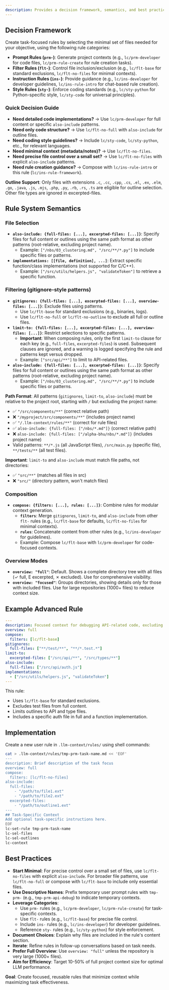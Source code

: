 ```yaml
---
description: Provides a decision framework, semantics, and best practices for creating task-focused rules, including file selection patterns and composition guidelines. Use as core guidance for building custom rules for context generation.
---
```


## Decision Framework

Create task-focused rules by selecting the minimal set of files needed for your objective, using the following rule categories:

- **Prompt Rules (`prm-`)**: Generate project contexts (e.g., `lc/prm-developer` for code files, `lc/prm-rule-create` for rule creation tasks).
- **Filter Rules (`flt-`)**: Control file inclusion/exclusion (e.g., `lc/flt-base` for standard exclusions, `lc/flt-no-files` for minimal contexts).
- **Instruction Rules (`ins-`)**: Provide guidance (e.g., `lc/ins-developer` for developer guidelines, `lc/ins-rule-intro` for chat-based rule creation).
- **Style Rules (`sty-`)**: Enforce coding standards (e.g., `lc/sty-python` for Python-specific style, `lc/sty-code` for universal principles).

### Quick Decision Guide

- **Need detailed code implementations?** → Use `lc/prm-developer` for full content or specific `also-include` patterns.
- **Need only code structure?** → Use `lc/flt-no-full` with `also-include` for outline files.
- **Need coding style guidelines?** → Include `lc/sty-code`, `lc/sty-python`, etc., for relevant languages.
- **Need minimal context (metadata/notes)?** → Use `lc/flt-no-files`.
- **Need precise file control over a small set?** → Use `lc/flt-no-files` with explicit `also-include` patterns.
- **Need rule creation guidance?** → Compose with `lc/ins-rule-intro` or this rule (`lc/ins-rule-framework`).

**Outline Support**: Only files with extensions `.c`, `.cc`, `.cpp`, `.cs`, `.el`, `.ex`, `.elm`, `.go`, `.java`, `.js`, `.mjs`, `.php`, `.py`, `.rb`, `.rs`, `.ts` are eligible for outline selection. Other file types are ignored in excerpted-files.

## Rule System Semantics

### File Selection

- **`also-include: {full-files: [...], excerpted-files: [...]}`**: Specify files for full content or outlines using the same path format as other patterns (root-relative, excluding project name).
  - Example: `["/nbs/03_clustering.md", "/src/**/*.py"]` to include specific files or patterns.
- **`implementations: [[file, definition], ...]`**: Extract specific function/class implementations (not supported for C/C++).
  - Example: `["/src/utils/helpers.js", "validateToken"]` to retrieve a specific function.

### Filtering (gitignore-style patterns)

- **`gitignores: {full-files: [...], excerpted-files: [...], overview-files: [...]}`**: Exclude files using patterns.
  - Use `lc/flt-base` for standard exclusions (e.g., binaries, logs).
  - Use `lc/flt-no-full` or `lc/flt-no-outline` to exclude all full or outline files.
- **`limit-to: {full-files: [...], excerpted-files: [...], overview-files: [...]}`**: Restrict selections to specific patterns.
  - **Important**: When composing rules, only the first `limit-to` clause for each key (e.g., `full-files`, `excerpted-files`) is used. Subsequent clauses are ignored, and a warning is logged specifying the rule and patterns kept versus dropped.
  - Example: `["src/api/**"]` to limit to API-related files.
- **`also-include: {full-files: [...], excerpted-files: [...]}`**: Specify files for full content or outlines using the same path format as other patterns (root-relative, excluding project name).
  - Example: `["/nbs/03_clustering.md", "/src/**/*.py"]` to include specific files or patterns.

**Path Format**: All patterns (`gitignores`, `limit-to`, `also-include`) must be relative to the project root, starting with `/` but excluding the project name:

- ✅ `"/src/components/**"` (correct relative path)
- ❌ `"/myproject/src/components/**"` (includes project name)
- ✅ `"/.llm-context/rules/**"` (correct for rule files)
- ✅ `also-include: {full-files: ["/nbs/*.md"]}` (correct relative path)
- ❌ `also-include: {full-files: ["/alpha-bhu/nbs/*.md"]}` (includes project name)
- Valid patterns: `**/*.js` (all JavaScript files), `/src/main.py` (specific file), `**/tests/**` (all test files).

**Important**: `limit-to` and `also-include` must match file paths, not directories:

- ✅ `"src/**"` (matches all files in src)
- ❌ `"src/"` (directory pattern, won't match files)

### Composition

- **`compose: {filters: [...], rules: [...]}`**: Combine rules for modular context generation.
  - **`filters`**: Merge `gitignores`, `limit-to`, and `also-include` from other `flt-` rules (e.g., `lc/flt-base` for defaults, `lc/flt-no-files` for minimal contexts).
  - **`rules`**: Concatenate content from other rules (e.g., `lc/ins-developer` for guidelines).
  - Example: Compose `lc/flt-base` with `lc/prm-developer` for code-focused contexts.

### Overview Modes

- **`overview: "full"`**: Default. Shows a complete directory tree with all files (✓ full, E excerpted, ✗ excluded). Use for comprehensive visibility.
- **`overview: "focused"`**: Groups directories, showing details only for those with included files. Use for large repositories (1000+ files) to reduce context size.

## Example Advanced Rule

```yaml
---
description: Focused context for debugging API-related code, excluding tests
overview: full
compose:
  filters: [lc/flt-base]
gitignores:
  full-files: ["**/test/**", "**/*.test.*"]
limit-to:
  excerpted-files: ["/src/api/**", "/src/types/**"]
also-include:
  full-files: ["/src/api/auth.js"]
implementations:
  - ["/src/utils/helpers.js", "validateToken"]
---
```

This rule:

- Uses `lc/flt-base` for standard exclusions.
- Excludes test files from full content.
- Limits outlines to API and type files.
- Includes a specific auth file in full and a function implementation.

## Implementation

Create a new user rule in `.llm-context/rules/` using shell commands:

```bash
cat > .llm-context/rules/tmp-prm-task-name.md << 'EOF'
---
description: Brief description of the task focus
overview: full
compose:
  filters: [lc/flt-no-files]
also-include:
  full-files:
    - "/path/to/file1.ext"
    - "/path/to/file2.ext"
  excerpted-files:
    - "/path/to/outline1.ext"
---
## Task-Specific Context
Add optional task-specific instructions here.
EOF
lc-set-rule tmp-prm-task-name
lc-sel-files
lc-sel-outlines
lc-context
```

## Best Practices

- **Start Minimal**: For precise control over a small set of files, use `lc/flt-no-files` with explicit `also-include`. For broader file patterns, use `lc/flt-no-full` or compose with `lc/flt-base` to include only essential files.
- **Use Descriptive Names**: Prefix temporary user prompt rules with `tmp-prm-` (e.g., `tmp-prm-api-debug`) to indicate temporary contexts.
- **Leverage Categories**:
  - Use `prm-` rules (e.g., `lc/prm-developer`, `lc/prm-rule-create`) for task-specific contexts.
  - Use `flt-` rules (e.g., `lc/flt-base`) for precise file control.
  - Include `ins-` rules (e.g., `lc/ins-developer`) for developer guidelines.
  - Reference `sty-` rules (e.g., `lc/sty-python`) for style enforcement.
- **Document Choices**: Explain why files are included in the rule's content section.
- **Iterate**: Refine rules in follow-up conversations based on task needs.
- **Prefer Full Overview**: Use `overview: "full"` unless the repository is very large (1000+ files).
- **Aim for Efficiency**: Target 10-50% of full project context size for optimal LLM performance.

**Goal**: Create focused, reusable rules that minimize context while maximizing task effectiveness.
